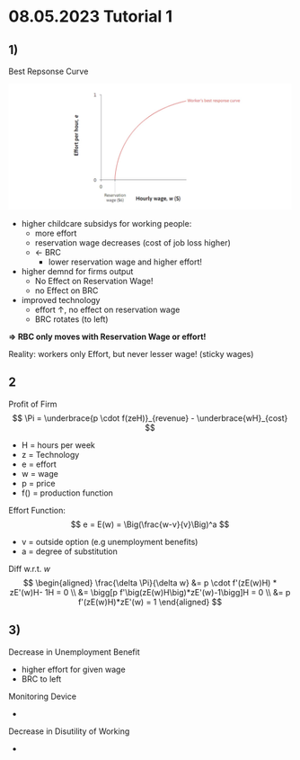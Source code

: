 # 08.05.2023 Tutorial 1

## 1) 

Best Repsonse Curve

![img](../images/2023-05-08_10-17-16.jpg)

- higher childcare subsidys for working people: 
    - more effort
    - reservation wage decreases (cost of job loss higher)
    - $\gets$ BRC
        - lower reservation wage and higher effort!
- higher demnd for firms output
    - No Effect on Reservation Wage!
    - no Effect on BRC
- improved technology
    - effort $\uparrow$, no effect on reservation wage
    - BRC rotates (to left)

**=> RBC only moves with Reservation Wage or effort!**

Reality: workers only Effort, but never lesser wage! (sticky wages)



## 2

Profit of Firm
$$
\Pi = \underbrace{p \cdot f(zeH)}_{revenue} - \underbrace{wH}_{cost}
$$

- H = hours per week
- z = Technology
- e = effort
- w = wage
- p = price
- f() = production function

 Effort Function: 
$$
e = E(w) = \Big(\frac{w-v}{v}\Big)^a
$$

- v = outside option (e.g unemployment benefits)
- a = degree of substitution

Diff w.r.t. $w$
$$
\begin{aligned}
\frac{\delta \Pi}{\delta w} &= p \cdot f'(zE(w)H) * zE'(w)H- 1H = 0 \\
&= \bigg[p f'\big(zE(w)H\big)*zE'(w)-1\bigg]H = 0 \\
&= p f'(zE(w)H)*zE'(w) = 1
\end{aligned}
$$

## 3)

Decrease in Unemployment Benefit

- higher effort for given wage
- BRC to left

Monitoring Device

- 

Decrease in Disutility of Working 

- 

